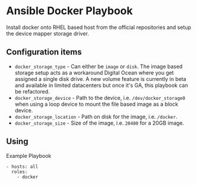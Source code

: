 # Ansible Docker Playbook

Install docker onto RHEL based host from the official repositories and setup the device mapper storage driver.

## Configuration items

- `docker_storage_type` - Can either be `image` or `disk`. The image based storage setup acts as a workaround Digital Ocean where you get assigned a single disk drive. A new volume feature is currently in beta and available in limited datacenters but once it's GA, this playbook can be refactored.
- `docker_storage_device` - Path to the device, i.e. `/dev/docker_storage0` when using a loop device to mount the file based image as a block device.
- `docker_storage_location` - Path on disk for the image, i.e. `/docker`.
- `docker_storage_size` - Size of the image, i.e. `20480` for a 20GB image.

## Using

Example Playbook

```
- hosts: all
  roles:
    - docker
```
